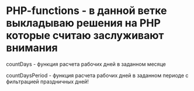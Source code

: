 # PHP-functions - в данной ветке выкладываю решения на PHP которые считаю заслуживают внимания

 countDays - функция расчета рабочих дней в заданном месяце
 
 countDaysPeriod - функция расчета рабочих дней в заданном периоде с фильтрацией праздничных дней!
